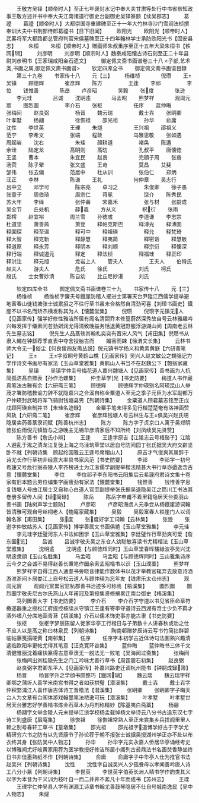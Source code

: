 <!-- { "loadSidebar": true } -->
　　王敬方吴铎【顺帝时人】至正七年褒封水记中奉大夫甘肃等处行中书省叅知政事王敬方述并书中奉大夫江南诸道行御史台副御史吴铎篆额【续吴郡志】
　　葛禋
　　葛禋【顺帝时人】大都崇国寺重建碑至正十一年大竹林寺沙门雪涧法桢撰奉训大夫中书刑部侍郎葛禋书【日下旧闻】
　　欧阳光
　　欧阳光【顺帝时人】武畧将军大都路都总管府判官宋侯墓碑至正十四年翰林学士承防欧阳光书【固安县志】
　　朱桓
　　朱桓【顺帝时人】赠画师朱叔重序至正十五年大梁朱桓书【铁网瑚】
　　刘彦明
　　刘彦明【顺宗时人】魏泰咸阳懐古诗石刻至正二十年县尉刘彦明书【王家瑞咸阳金石遗文】
　　御定佩文斋书画谱卷三十八
<子部,艺术类,书画之属,御定佩文斋书画谱>
　　钦定四库全书
　　御定佩文斋书画谱目録
　　第三十九卷
　　书家传十八
　　元【三】
　　杨维桢　　　　倪瓒
　　王　　　　　吴镇
　　顾徳辉　　　　崔彦辉
　　陈方　　　　　王逢
　　李祁　　　　　李位
　　钱惟善　　　　陈岳
　　卢彦昭　　　　吴毅
　　张度　　　　张逊
　　李元珪　　　　吕诚
　　沈眀逺　　　　马孟昭
　　熊梦祥　　　　观闾元賔
　　图烈圗　　　　　李介石
　　张枢　　　　　　任序
　　蓝仲晦　　　　　张梅间
　　赵良弼　　　　　杨晋
　　魏云瑞　　　　　戴士壵
　　张眀卿　　　　　叶孝墅
　　杨翮　　　　　　徐恢祖
　　邵光祖　　　　　孙华
　　俞庸　　　　　　沈性
　　李世英　　　　　王瑮
　　朱燧　　　　　　王兴祖
　　邵祖义　　　　　范宁
　　李希文　　　　　张端
　　程政　　　　　　乌雅思敬
　　张如遇　　　　　周起岩
　　沈右　　　　　　朱珪
　　顔耕道　　　　　褚奂
　　陈遘　　　　　　余诠
　　陆定龙　　　　　髙眀则
　　髙昉　　　　　　孔叔平
　　唐懐徳　　　　　王坚
　　曹本　　　　　　朱宜民
　　赵衷　　　　　　完顔子周
　　张裔　　　　　　汤荧
　　陈子翚　　　　　张文盛
　　王竒　　　　　　莫昌
　　艾斐　　　　　　邹伟
　　张去偏　　　　　范居中
　　杜从训　　　　　张伯仁
　　郑炳　　　　　　汪正
　　李林　　　　　　陈谦
　　王礼　　　　　　何仲章
　　吴志行　　　　　吕中立
　　邓学可　　　　　陈宗亮
　　卓习之　　　　　朱俊卿
　　徐子愚　　　　　张童子
　　周伯琦　　　　　周宗仁
　　蒋冕　　　　　　饶介
　　陈秀民　　　　　苏大年
　　李绎　　　　　　张仲夀
　　宋嘉禾　　　　　张与材
　　张嗣成　　　　　吴全节
　　丘处机　　　　　薛羲
　　方从义　　　　　祝衍
　　张雨　　　　　　郑樗
　　赵宜裕　　　　　周兰雪
　　孙徳彧　　　　　李道谦
　　李志宗　　　　　杜道坚
　　萧善斋　　　　　萧登
　　释帕克斯巴　　　释溥光
　　释溥圎　　　　　释圎琛
　　释至温　　　　　释可中
　　释祖瑛　　　　　释允
　　释梵琦　　　　　释大智
　　释克新　　　　　释静慧
　　释夷简　　　　　释密诣
　　释慧敏　　　　　释道原
　　释永芳　　　　　释眀本
　　释刘顺　　　　　释宗衍
　　释懐深　　　　　释行端
　　释诚道元　　　　释定
　　释法桢　　　　　释福珪
　　释正印　　　　　释洪注
　　释元旭　　　　　龙岩上人
　　管夫人　　　　　王夫人
　　伯特氏　　　　　赵夫人
　　游夫人　　　　　危氏
　　徐氏　　　　　　刘氏
　　柯氏　　　　　　段氏
　　士女曹妙清　　　陈自幼
　　比丘尼妙湛　　　刘氏

　　钦定四库全书
　　御定佩文斋书画谱卷三十九
　　书家传十八
　　元【三】
　　杨维桢
　　杨维桢字廉夫号鐡崖防稽人擢进士第署天台尹陞江西儒学提举避地富春山徙钱塘张士诚累招之不往行草书虽未合格然自清劲可喜【刘璋书画史】鐡崖不以书名而矫杰横发称其为人【懐麓堂集】
　　倪瓒
　　倪瓒字元镇无人【见画家传】强学好修性雅洁所居有阁名清閟乔木修篁蔚然深秀故自号云林雅趣吟兴每发挥于缣素问苍劲妍润尤得清致晚益务恬退黄冠野服浮游湖山间【周南老云林先生墓志铭】
　　倪先生人品髙轶其翰札奕奕有晋宋人风气【甫田集】倪瓒书从隶入輙在钟繇荐季直表中夺舍投胎古而
　　媚宻而踈【徐渭文长集】
　　云林书师大令无一俗尘【何良俊四友斋丛説】倪元镇书学杨义和黄素黄庭【六研斋笔记】
　　王
　　王字叔眀号黄鹤山樵【见画家传】吴兴人赵文敏公之甥强记力学作诗文书画尽有家法【玉山草堂雅集】黄鹤山人书当不在赵魏公下【匏翁家藏集】
　　吴镇
　　吴镇字仲圭号梅花道人嘉兴魏塘人【见画家传】善书画为人抗简孤洁髙自摽表【孙作沧螺集】
　　仲圭草学光【书史防要】
　　梅道人书作藏真笔法古雅有余【六研斋三笔】
　　顾徳辉
　　顾徳辉字仲瑛别名阿瑛昆山人举茂才署防稽教谕力辞不就隐嘉兴之合溪自称金粟道人至元之季子元臣为水军副都万户仲瑛封武略将军飞骑尉钱塘县男【列朝诗集】
　　金粟道人顾君墓志铭至正戊戌顾阿瑛自制并书【朱珪名迹録】
　　金粟手笔未得多见行楷楚楚奄有洛神画赞风轨【六研斋二笔】
　　崔彦辉
　　崔彦辉钱塘人号云林生与王俱吴兴赵氏甥隐居卖药善篆隶词赋【陈善杭州志】
　　陈方
　　陈方字子贞京口人寓于吴郑眀徳张伯雨倪元镇皆与之游晚主无锡华彦清家后不知所终【刘凤续吴先贤赞】
　　陈方善书【詹氏小辨】
　　王逢
　　王逢字原吉【江隂志云号梧谿子】江隂人避乱于淞之清龙江复徙上海之乌泾筑草堂以居自号防间园丁张氏据吴大府交辟坚卧不就【列朝诗集　顾起纶国雅云王逢号席帽山人】
　　原吉才气俊爽其属辞于诗尤长作行草初非经意大率具书家风范【书史防要】
　　李祁
　　李祁字一初号希籧又号危行翁茶陵人李齐榜进士为江浙儒学副提举楷法精甚大书行草亦遒逸含古意【懐麓堂集】
　　李位
　　李位祁子李东阳书云阳集后云希籧府君诗文集十卷家有旧本题云男位编集字画痩劲有家法【懐麓堂集】
　　钱惟善
　　钱惟善字思复钱塘人号曲江居士又自称心白道人官至副提举张氏据吴退隐吴江之筒川工书法其巻册多留传人间【续简録】
　　陈岳
　　陈岳字申甫不着里籍隐居天台委羽山善书画【陆树声学士题防】
　　卢彦昭
　　卢彦昭海虞人元季尝从杨鐡崖游词翰皆清雅可观自号丝桐老人【匏庵家藏集】
　　吴毅
　　吴毅富春人铁崖门人以词翰名家【甫田集】
　　张度
　　张度好学工词翰【云林集】
　　张逊
　　张逊字仲敏姑苏人【见画家传】博学善属文书画俱絶【玉山草堂雅集】
　　李元珪
　　李元珪字廷璧河东人书法如困学【玉山草堂雅集】李廷璧作行草劲爽可爱【詹东圗览】
　　吕诚
　　吕诚字敬夫吴之东仓人幼聪敏喜读书尤精楷法【玉山草堂雅集】
　　沈明逺
　　沈眀逺【与顾徳辉同时】玉山草堂春晖楼緑波亭吴兴沈眀逺隶顔【玉山名胜集】
　　马孟昭
　　马孟昭【与顾徳辉同时】玉山雅集诗序云今夕之会诚不易得赵善长秉笔作圗余索孟昭楷书以识【玉山璞藁】
　　熊梦祥
　　熊梦祥字自得江西人通羣书旁晓音律能作数体书以茂才举教官辄弃去放意诗酒游淮浙间卜居娄江上自号松云道人与顾仲瑛为忘年友【钱肃乐太仓州志】
　　观闾元賔
　　观闾元賔累官监杭郡善书治迹多可称焉【梧溪集】
　　圗烈圗
　　圗烈圗字敬夫尼古尔氏燕山人年甫冠及第授集贤修撰累迁南台御史【梧溪集】
　　笃列圗善大字【书史防要】
　　李介石
　　李介石字守道以书见省臣命草符檄遂器重之授松江府提控桉牍从守镇江王逢有寄李守道诗云西湖有竒士少负不羁才酒外嗜八分席地画青苔【梧溪集】介石以儒术饰吏事亦能古隶【书史防要】
　　张枢
　　张枢字梦辰陈留人徙家华亭工行楷日与子弟数十人讲春秋或劝之仕不应人以是髙之称曰林泉民【列朝诗集】
　　陶南邨赠梦辰诗云写书竹简拈鲜碧临帖藤笺搨硬黄【南邨集】
　　任序
　　任序字本初学古近体诗句法圎熟兴趣清逺临欧阳率更帖尤得其笔意【汪克寛环谷集】
　　蓝仲晦
　　蓝仲晦书三体千文清健雅丽沈着痛快篆得古意草隶无一脱法无一败笔【吴海闻过斋集】
　　张梅间
　　张梅间出刘桂隐先生之门工吟咏尤善行草书【周霆震石初集】
　　赵良弼
　　赵良弼字君卿东平人【见画家传】补嘉兴路吏迁调杭州能书【钟嗣成録簿】
　　杨晋
　　杨晋字升之学顔书颇整巧【鐡网瑚】
　　魏云瑞
　　魏云瑞字祥卿鄂之蒲圻人善学米南宫书得之者如获拱璧【潜溪集】
　　戴士壵
　　戴士壵字仲积婺浦江人喜作唐古体诗工晋楷法【潜溪集】
　　张眀卿
　　张眀卿字子晦天台人为文章有台阁体游戏翰墨笔法秾逸可玩【潜溪集】
　　叶孝墅
　　叶孝墅世居天台雅志好学善楷书炼金石草木为丹剂称精妙【陈基夷白斋藁】
　　杨翮
　　杨翮字文举金陵人元末提举江浙学校杨孟载悼杨文举诗云八分书古追东汉七字诗工到盛唐【眉庵集】
　　徐恢祖
　　徐恢祖常熟人至正未尝集乡兵捍闾里里人赖之别号春轩工草书【篁墩集】
　　邵光祖
　　邵光祖字道博学好古于字学尤精研穷六书之防有以先贤康节子孙论荐于朝不报张士诚据吴授湖州学正亦不赴以布衣终其身【张防吴中人物志】
　　孙华
　　孙华字元实永嘉人侨居华亭诵经考史以博雅闻尤好岐黄家用荐为医学教授好修洁所居小阁列古彛鼎法书名画焚香静坐终日书非佳墨熟纸不作【列朝诗集】
　　俞庸
　　俞庸字子中华亭人仕为推官书法赵吴兴【列朝诗集】
　　沈性
　　沈性字自诚吴兴人少孤飬母以孝闻善吟唐人诗工八分小篆【列朝诗集】
　　李世英
　　李世英字伯英长洲人精书学作韵类其义以字为本音为干义训为枝叶自一而二井井不紊凡十年而成书【苏州志】
　　王瑮
　　王瑮字仁仲吴县人学有渊源工诗章书翰尤善鼓琴隐居不仕自号城南逸民【吴中人物志】
　　朱燧
